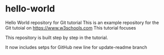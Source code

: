 # hello-world
Hello World repository for Git tutorial
This is an example repository for the Git tutoial on https://www.w3schools.com
This tutorial focuses

This repository is built step by step in the tutorial.

It now includes setps for GitHub
new line for update-readme branch

